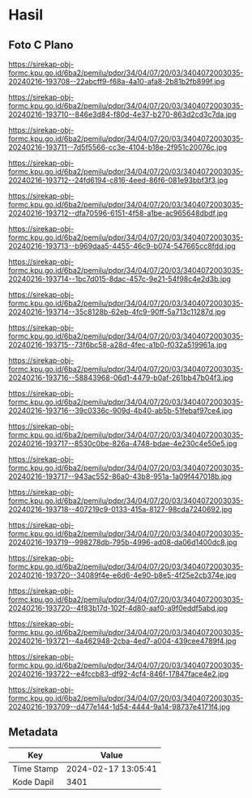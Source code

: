 # Hasil

## Foto C Plano

https://sirekap-obj-formc.kpu.go.id/6ba2/pemilu/pdpr/34/04/07/20/03/3404072003035-20240216-193708--22abcff9-f68a-4a10-afa8-2b81b2fb899f.jpg

https://sirekap-obj-formc.kpu.go.id/6ba2/pemilu/pdpr/34/04/07/20/03/3404072003035-20240216-193710--846e3d84-f80d-4e37-b270-863d2cd3c7da.jpg

https://sirekap-obj-formc.kpu.go.id/6ba2/pemilu/pdpr/34/04/07/20/03/3404072003035-20240216-193711--7d5f5566-cc3e-4104-b18e-2f951c20076c.jpg

https://sirekap-obj-formc.kpu.go.id/6ba2/pemilu/pdpr/34/04/07/20/03/3404072003035-20240216-193712--24fd6194-c816-4eed-86f6-081e93bbf3f3.jpg

https://sirekap-obj-formc.kpu.go.id/6ba2/pemilu/pdpr/34/04/07/20/03/3404072003035-20240216-193712--dfa70596-6151-4f58-a1be-ac965648dbdf.jpg

https://sirekap-obj-formc.kpu.go.id/6ba2/pemilu/pdpr/34/04/07/20/03/3404072003035-20240216-193713--b969daa5-4455-46c9-b074-547665cc8fdd.jpg

https://sirekap-obj-formc.kpu.go.id/6ba2/pemilu/pdpr/34/04/07/20/03/3404072003035-20240216-193714--1bc7d015-8dac-457c-9e21-54f98c4e2d3b.jpg

https://sirekap-obj-formc.kpu.go.id/6ba2/pemilu/pdpr/34/04/07/20/03/3404072003035-20240216-193714--35c8128b-62eb-4fc9-90ff-5a713c11287d.jpg

https://sirekap-obj-formc.kpu.go.id/6ba2/pemilu/pdpr/34/04/07/20/03/3404072003035-20240216-193715--73f6bc58-a28d-4fec-a1b0-f032a519961a.jpg

https://sirekap-obj-formc.kpu.go.id/6ba2/pemilu/pdpr/34/04/07/20/03/3404072003035-20240216-193716--58843968-06d1-4479-b0af-261bb47b04f3.jpg

https://sirekap-obj-formc.kpu.go.id/6ba2/pemilu/pdpr/34/04/07/20/03/3404072003035-20240216-193716--39c0336c-909d-4b40-ab5b-51febaf97ce4.jpg

https://sirekap-obj-formc.kpu.go.id/6ba2/pemilu/pdpr/34/04/07/20/03/3404072003035-20240216-193717--8530c0be-826a-4748-bdae-4e230c4e50e5.jpg

https://sirekap-obj-formc.kpu.go.id/6ba2/pemilu/pdpr/34/04/07/20/03/3404072003035-20240216-193717--943ac552-86a0-43b8-951a-1a09f447018b.jpg

https://sirekap-obj-formc.kpu.go.id/6ba2/pemilu/pdpr/34/04/07/20/03/3404072003035-20240216-193718--407219c9-0133-415a-8127-98cda7240692.jpg

https://sirekap-obj-formc.kpu.go.id/6ba2/pemilu/pdpr/34/04/07/20/03/3404072003035-20240216-193719--998278db-795b-4996-ad08-da06d1400dc8.jpg

https://sirekap-obj-formc.kpu.go.id/6ba2/pemilu/pdpr/34/04/07/20/03/3404072003035-20240216-193720--34089f4e-e6d6-4e90-b8e5-4f25e2cb374e.jpg

https://sirekap-obj-formc.kpu.go.id/6ba2/pemilu/pdpr/34/04/07/20/03/3404072003035-20240216-193720--4f83b17d-102f-4d80-aaf0-a9f0eddf5abd.jpg

https://sirekap-obj-formc.kpu.go.id/6ba2/pemilu/pdpr/34/04/07/20/03/3404072003035-20240216-193721--4a462948-2cba-4ed7-a004-439cee4789f4.jpg

https://sirekap-obj-formc.kpu.go.id/6ba2/pemilu/pdpr/34/04/07/20/03/3404072003035-20240216-193722--e4fccb83-df92-4cf4-846f-17847face4e2.jpg

https://sirekap-obj-formc.kpu.go.id/6ba2/pemilu/pdpr/34/04/07/20/03/3404072003035-20240216-193709--d477e144-1d54-4444-9a14-98737e4171f4.jpg


## Metadata

| Key        | Value               |
| ---------- | ------------------- |
| Time Stamp | 2024-02-17 13:05:41 |
| Kode Dapil | 3401                |



